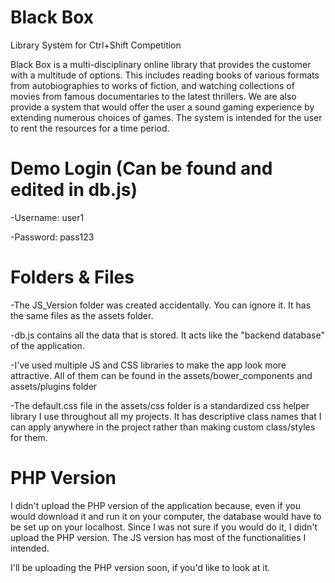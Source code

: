# Black Box
Library System for Ctrl+Shift Competition

Black Box is a multi-disciplinary online library that provides the customer with a multitude of options. This includes reading books of various formats from autobiographies to works of fiction, and watching collections of movies from famous documentaries  to the latest thrillers. We are also provide a system that would offer the user a sound gaming experience by extending numerous choices of games. The system is intended for the user to rent the resources for a time period.

# Demo Login (Can be found and edited in db.js)
-Username: user1

-Password: pass123

# Folders & Files
-The JS_Version folder was created accidentally. You can ignore it. It has the same files as the assets folder.

-db.js contains all the data that is stored. It acts like the "backend database" of the application.

-I've used multiple JS and CSS libraries to make the app look more attractive. All of them can be found in the assets/bower_components and assets/plugins folder

-The default.css file in the assets/css folder is a standardized css helper library I use throughout all my projects. It has descriptive class names that I can apply anywhere in the project rather than making custom class/styles for them.

# PHP Version
I didn't upload the PHP version of the application because, even if you would download it and run it on your computer, the database would have to be set up on your localhost. Since I was not sure if you would do it, I didn't upload the PHP version. The JS version has most of the functionalities I intended. 


I'll be uploading the PHP version soon, if you'd like to look at it.
